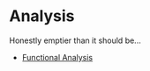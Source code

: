 <!-- generated by markdown-notes-tree -->

# Analysis

<!-- optional markdown-notes-tree directory description starts here -->
Honestly emptier than it should be...
<!-- optional markdown-notes-tree directory description ends here -->

- [Functional Analysis](Functional_Analysis.md)
